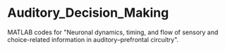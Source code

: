 # Auditory_Decision_Making
MATLAB codes for "Neuronal dynamics, timing, and flow of sensory and choice-related information in auditory–prefrontal circuitry".
